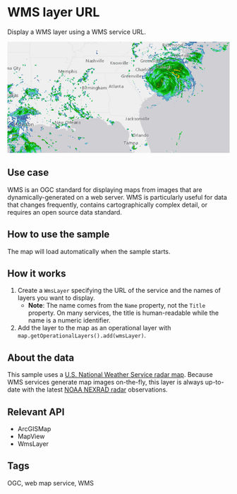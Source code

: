 # WMS layer URL

Display a WMS layer using a WMS service URL.

![Image of WMS layer URL](WmsLayerUrl.png)

## Use case

WMS is an OGC standard for displaying maps from images that are dynamically-generated on a web server. WMS is particularly useful for data that changes frequently, contains cartographically complex detail, or requires an open source data standard.

## How to use the sample

The map will load automatically when the sample starts.

## How it works

1. Create a `WmsLayer` specifying the URL of the service and the names of layers you want to display.
    * **Note**: The name comes from the `Name` property, not the `Title` property. On many services, the title is human-readable while the name is a numeric identifier.
2. Add the layer to the map as an operational layer with `map.getOperationalLayers().add(wmsLayer)`.

## About the data

This sample uses a [U.S. National Weather Service radar map](https://nowcoast.noaa.gov/arcgis/services/nowcoast/radar_meteo_imagery_nexrad_time/MapServer/WMSServer?request=GetCapabilities&service=WMS). Because WMS services generate map images on-the-fly, this layer is always up-to-date with the latest [NOAA NEXRAD radar](https://www.ncdc.noaa.gov/data-access/radar-data/nexrad) observations.

## Relevant API

* ArcGISMap
* MapView
* WmsLayer

## Tags

OGC, web map service, WMS
